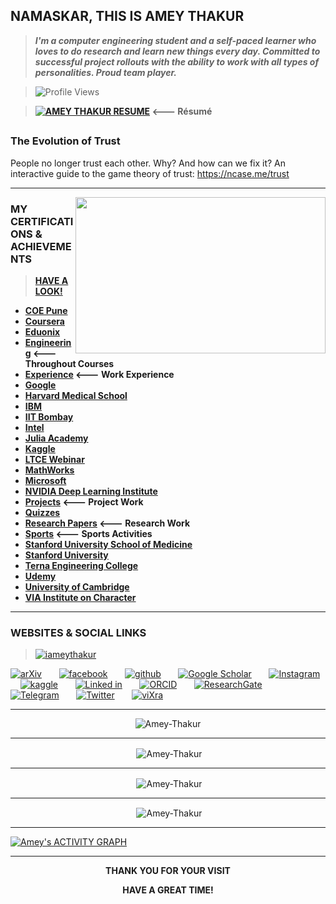 ## NAMASKAR, THIS IS AMEY THAKUR

>**_I'm a computer engineering student and a self-paced learner who loves to do research and learn new things every day. Committed to successful project rollouts with the ability to work with all types of personalities. Proud team player._**

> ![Profile Views](https://komarev.com/ghpvc/?username=Amey-Thakur&color=blue&style=flat-square&label=PROFILE+VIEWS) 

> **[![AMEY THAKUR RESUME](https://user-images.githubusercontent.com/54937357/141251527-ebc8c288-dce7-48e6-98f4-d6ebce4ec68d.png)](https://rxresu.me/r/0zj8w0)          <--- Résumé**

## 

### The Evolution of Trust

People no longer trust each other. Why? And how can we fix it? An interactive guide to the game theory of trust: https://ncase.me/trust

<!--

git config --global user.email ameythakur20@gmail.com

**Amey-Thakur/Amey-Thakur** is a ✨ _special_ ✨ repository because its `README.md` (this file) appears on your GitHub profile.

Here are some ideas to get you started:

- 🔭 I’m currently working on ...
- 🌱 I’m currently learning ...
- 👯 I’m looking to collaborate on ...
- 🤔 I’m looking for help with ...
- 💬 Ask me about ...
- 📫 How to reach me: ...
- 😄 Pronouns: ...
- ⚡ Fun fact: ...

```bash
.
├── code
│   └── Data_preparation_and_Analysis.ipynb
├── input
│   ├── sample_submission.xlsx
│   ├── test.csv
│   └── train.csv
├── README.md
└── submissions
```

><script type="text/javascript" id="clstr_globe" src="//clustrmaps.com/globe.js?d=cxlrMN5wWP41_0DwBeGslb9fN4hgPgEac7FMGQ4wQ_0"></script>

> <div class="badge-base LI-profile-badge" data-locale="en_US" data-size="large" data-theme="dark" data-type="HORIZONTAL" data-vanity="amey-thakur" data-version="v1"><a class="badge-base__link LI-simple-link" href="https://in.linkedin.com/in/amey-thakur?trk=profile-badge">AMEY THAKUR</a></div>

:white_check_mark:
:x:

> [![AMEY THAKUR RESUME](https://user-images.githubusercontent.com/54937357/141251527-ebc8c288-dce7-48e6-98f4-d6ebce4ec68d.png)](https://rxresu.me/r/3rmr8o)

>![Profile Views](https://komarev.com/ghpvc/?username=Amey-Thakur&color=brightgreen&style=flat-square&label=PROFILE+VIEWS)

<a href="https://github.com/Amey-Thakur/github-readme-activity-graph"><img alt="Amey's ACTIVITY GRAPH" src="https://activity-graph.herokuapp.com/graph?username=Amey-Thakur&bg_color=0D1117&color=FFFFFF&line=FFFFFF&point=FFFFFF&hide_border=true" /></a>


[![Clubhouse](https://user-images.githubusercontent.com/54937357/128518748-dbbf03b9-cb23-4867-a376-3099bddbbf5e.png)](https://www.clubhouse.com/@ameythakur) &nbsp; &nbsp; &nbsp;

[![Reddit](https://user-images.githubusercontent.com/54937357/126513868-f71f58df-ea51-42ff-aa92-77e57a6c445e.png)](https://www.reddit.com/user/iameythakur) &nbsp; &nbsp; &nbsp;

---


-->


---

<img align="right" height="250" width="400" src="https://media3.giphy.com/media/p4NLw3I4U0idi/giphy.gif?cid=ecf05e47u651twctsezhzbsw8myzchukcjxu7oeakq3ujf17&rid=giphy.gif" />

### MY CERTIFICATIONS & ACHIEVEMENTS

>**[HAVE A LOOK!](https://github.com/Amey-Thakur/ACHIEVEMENTS#readme)**

 - **[COE Pune](https://github.com/Amey-Thakur/ACHIEVEMENTS#coe-pune)**
 - **[Coursera](https://github.com/Amey-Thakur/ACHIEVEMENTS#coursera)**
 - **[Eduonix](https://github.com/Amey-Thakur/ACHIEVEMENTS#eduonix)**
 - **[Engineering](https://github.com/Amey-Thakur/ACHIEVEMENTS#engineering)          <--- Throughout Courses**
 - **[Experience](https://github.com/Amey-Thakur/ACHIEVEMENTS#experience)          <--- Work Experience**
 - **[Google](https://github.com/Amey-Thakur/ACHIEVEMENTS#google)**
 - **[Harvard Medical School](https://github.com/Amey-Thakur/ACHIEVEMENTS#harvard-medical-school)**
 - **[IBM](https://github.com/Amey-Thakur/ACHIEVEMENTS#ibm)**
 - **[IIT Bombay](https://github.com/Amey-Thakur/ACHIEVEMENTS#iit-bombay)**
 - **[Intel](https://github.com/Amey-Thakur/ACHIEVEMENTS#intel)**
 - **[Julia Academy](https://github.com/Amey-Thakur/ACHIEVEMENTS#julia-academy)**
 - **[Kaggle](https://github.com/Amey-Thakur/ACHIEVEMENTS/#kaggle)**
 - **[LTCE Webinar](https://github.com/Amey-Thakur/ACHIEVEMENTS#ltce-webinar)**
 - **[MathWorks](https://github.com/Amey-Thakur/ACHIEVEMENTS#mathworks)**
 - **[Microsoft](https://github.com/Amey-Thakur/ACHIEVEMENTS#microsoft)**
 - **[NVIDIA Deep Learning Institute](https://github.com/Amey-Thakur/ACHIEVEMENTS#nvidia-deep-learning-institute)**
 - **[Projects](https://github.com/Amey-Thakur/ACHIEVEMENTS#projects)          <--- Project Work**
 - **[Quizzes](https://github.com/Amey-Thakur/ACHIEVEMENTS#quizzes)**
 - **[Research Papers](https://github.com/Amey-Thakur/ACHIEVEMENTS#research-papers)          <--- Research Work**
 - **[Sports](https://github.com/Amey-Thakur/ACHIEVEMENTS/#sports)          <--- Sports Activities**
 - **[Stanford University School of Medicine](https://github.com/Amey-Thakur/ACHIEVEMENTS#stanford-university-school-of-medicine)**
 - **[Stanford University](https://github.com/Amey-Thakur/ACHIEVEMENTS#stanford-university)**
 - **[Terna Engineering College](https://github.com/Amey-Thakur/ACHIEVEMENTS#terna-engineering-college)**
 - **[Udemy](https://github.com/Amey-Thakur/ACHIEVEMENTS#udemy)**
 - **[University of Cambridge](https://github.com/Amey-Thakur/ACHIEVEMENTS/#university-of-cambridge)**
 - **[VIA Institute on Character](https://github.com/Amey-Thakur/ACHIEVEMENTS#via-institute-on-character)**

---

### WEBSITES & SOCIAL LINKS

><a href="https://twitter.com/iameythakur" target="blank"><img src="https://img.shields.io/twitter/follow/iameythakur?logo=twitter&style=for-the-badge&color=blue&style=flat-square" alt="iameythakur" /></a>

[![arXiv](https://user-images.githubusercontent.com/54937357/128647010-e941096e-1aa8-42b0-9b43-6d350918ad62.jpg)](https://arxiv.org/a/thakur_a_3.html) &nbsp; &nbsp; &nbsp;
[![facebook](https://user-images.githubusercontent.com/54937357/127763744-3a5c9e3d-16b0-4633-a462-054c054830f4.png)](https://www.facebook.com/iameythakur) &nbsp; &nbsp; &nbsp;
[![github](https://user-images.githubusercontent.com/54937357/126553108-d50d51f3-5d73-46a9-bd47-9ce55eae1d4c.png)](https://github.com/Amey-Thakur) &nbsp; &nbsp; &nbsp;
[![Google Scholar](https://user-images.githubusercontent.com/54937357/128647066-f7ad94a4-9238-475a-8b05-31d623e7bccc.png)](https://scholar.google.com/citations?user=0inooPgAAAAJ) &nbsp; &nbsp; &nbsp;
[![Instagram](https://user-images.githubusercontent.com/54937357/128647103-fc9fe915-e8b1-4152-b5d8-51b42933953a.jpg)](https://www.instagram.com/iameythakur) &nbsp; &nbsp; &nbsp;
[![kaggle](https://user-images.githubusercontent.com/54937357/126513065-fc04f954-a3b4-4e9d-878b-92b6c0d61753.jpg)](https://www.kaggle.com/ameythakur20) &nbsp; &nbsp; &nbsp;
[![Linked in](https://user-images.githubusercontent.com/54937357/126513520-a9a3a301-101c-4e39-ab00-a2ec114da8e7.png)](https://www.linkedin.com/in/amey-thakur/) &nbsp; &nbsp; &nbsp;
[![ORCID](https://user-images.githubusercontent.com/54937357/126552299-08592769-5f9b-4bd5-98a1-64dd74945a28.png)](https://orcid.org/0000-0001-5644-1575) &nbsp; &nbsp; &nbsp;
[![ResearchGate](https://user-images.githubusercontent.com/54937357/126514422-ba0e7de1-cbc2-4186-94d9-39e8a22c1c78.png)](https://www.researchgate.net/profile/Amey-Thakur) &nbsp; &nbsp; &nbsp;
[![Telegram](https://user-images.githubusercontent.com/54937357/126516748-eeb985b4-1341-4e6d-9cf1-d3f0d8ec6a91.jpg)](https://t.me/ameythakur) &nbsp; &nbsp; &nbsp;
[![Twitter](https://user-images.githubusercontent.com/54937357/126516637-c9c166c1-a377-4d5b-a16b-37a29143121a.png)](https://twitter.com/iameythakur) &nbsp; &nbsp; &nbsp;
[![viXra](https://user-images.githubusercontent.com/54937357/130921525-903f04db-8b12-40d1-b995-b9cbeed97137.jpg)](https://vixra.org/author/amey_thakur)

---

<p align="center"> <img align="center" a href="https://github.com/ryo-ma/github-profile-trophy" target="blank"><img src="https://github-profile-trophy.vercel.app/?username=Amey-Thakur&margin-w=30" alt="Amey-Thakur" /></a> </p>

---

<p align="center">&nbsp;<img align="center" src="https://github-readme-stats.vercel.app/api/top-langs/?username=Amey-Thakur&langs_count=8&count_private=true&layout=compact&theme=react&hide_border=true&bg_color=0D1117" alt="Amey-Thakur" /></p>

---

<p align="center">&nbsp;<img align="center" src="https://github-readme-stats.vercel.app/api?username=Amey-Thakur&show_icons=true&count_private=true&theme=react&hide_border=true&bg_color=0D1117" alt="Amey-Thakur" /></p>

---

<p align="center">&nbsp;<img align="center" src="https://github-readme-streak-stats.herokuapp.com/?user=Amey-Thakur&theme=black-ice&hide_border=true&stroke=0000&background=060A0CD0" alt="Amey-Thakur" /></p>

---

<a href="https://github.com/Amey-Thakur/github-readme-activity-graph"><img alt="Amey's ACTIVITY GRAPH" src="https://activity-graph.herokuapp.com/graph?username=Amey-Thakur&bg_color=0D1117&color=FFFFFF&line=FFFFFF&point=FFFFFF&hide_border=true" /></a>

---

**<p align="center"> <b> THANK YOU FOR YOUR VISIT <b> </p>**

**<p align="center"> <b> HAVE A GREAT TIME! <b> </p>**

##
 
